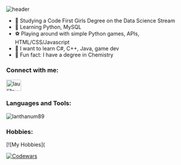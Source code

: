 
![header](https://github.com/user-attachments/assets/b298e7a9-6e19-4e99-8e09-f11620636efd)


- 🔭 Studying a Code First Girls Degree on the Data Science Stream
- 🌱 Learning Python, MySQL
- ⚽ Playing around with simple Python games, APIs, HTML/CSS/Javascript
- 🐣 I want to learn C#, C++, Java, game dev
- 🥼 Fun fact: I have a degree in Chemistry 


<h3 align="left">Connect with me:</h3>
<p align="left">
<a href="https://linkedin.com/in/laura-norwood-4024a525b/" target="blank"><img align="center" src="https://raw.githubusercontent.com/rahuldkjain/github-profile-readme-generator/master/src/images/icons/Social/linked-in-alt.svg" alt="laura-norwood-4024a525b/" height="30" width="40" /></a>
</p>

<h3 align="left">Languages and Tools:</h3>
<p align="left" <a href=https://skillicons.dev/icons?i=js,html,css,py,pycharm,linux,flask,github,git,postman,sqlite,vscode,windows)</a>


</p>

<p><img align="center" src="https://github-readme-streak-stats.herokuapp.com/?user=lanthanum89&" alt="lanthanum89" /></p>

<h3 align="left">Hobbies:</h3>
[![My Hobbies](<a href=https://skillicons.dev/icons?i=discord,gamemakerstudio,instagram,mint,robloxstudio,unreal)](https://skillicons.dev)</a>


<p align="left">

![Codewars](https://github.r2v.ch/codewars?user=Lanthanum89&stroke=PINK)

